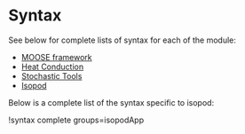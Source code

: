 # Syntax

See below for complete lists of syntax for each of the module:

- [MOOSE framework](syntax/framework.md)
- [Heat Conduction](syntax/heat_conduction.md)
- [Stochastic Tools](syntax/StochasticTools/index.md)
- [Isopod](syntax/isopod.md)

Below is a complete list of the syntax specific to isopod:

!syntax complete groups=isopodApp
